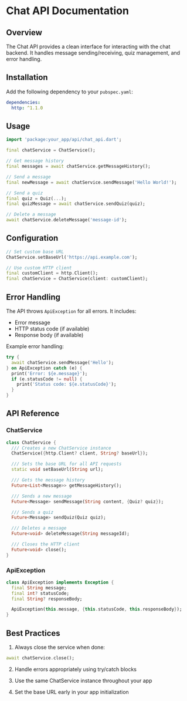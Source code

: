 # Chat API Documentation

## Overview
The Chat API provides a clean interface for interacting with the chat backend. It handles message sending/receiving, quiz management, and error handling.

## Installation
Add the following dependency to your `pubspec.yaml`:
```yaml
dependencies:
  http: ^1.1.0
```

## Usage
```dart
import 'package:your_app/api/chat_api.dart';

final chatService = ChatService();

// Get message history
final messages = await chatService.getMessageHistory();

// Send a message
final newMessage = await chatService.sendMessage('Hello World!');

// Send a quiz
final quiz = Quiz(...);
final quizMessage = await chatService.sendQuiz(quiz);

// Delete a message
await chatService.deleteMessage('message-id');
```

## Configuration
```dart
// Set custom base URL
ChatService.setBaseUrl('https://api.example.com');

// Use custom HTTP client
final customClient = http.Client();
final chatService = ChatService(client: customClient);
```

## Error Handling
The API throws `ApiException` for all errors. It includes:
- Error message
- HTTP status code (if available)
- Response body (if available)

Example error handling:
```dart
try {
  await chatService.sendMessage('Hello');
} on ApiException catch (e) {
  print('Error: ${e.message}');
  if (e.statusCode != null) {
    print('Status code: ${e.statusCode}');
  }
}
```

## API Reference

### ChatService
```dart
class ChatService {
  /// Creates a new ChatService instance
  ChatService({http.Client? client, String? baseUrl});

  /// Sets the base URL for all API requests
  static void setBaseUrl(String url);

  /// Gets the message history
  Future<List<Message>> getMessageHistory();

  /// Sends a new message
  Future<Message> sendMessage(String content, {Quiz? quiz});

  /// Sends a quiz
  Future<Message> sendQuiz(Quiz quiz);

  /// Deletes a message
  Future<void> deleteMessage(String messageId);

  /// Closes the HTTP client
  Future<void> close();
}
```

### ApiException
```dart
class ApiException implements Exception {
  final String message;
  final int? statusCode;
  final String? responseBody;

  ApiException(this.message, {this.statusCode, this.responseBody});
}
```

## Best Practices
1. Always close the service when done:
```dart
await chatService.close();
```

2. Handle errors appropriately using try/catch blocks

3. Use the same ChatService instance throughout your app

4. Set the base URL early in your app initialization
